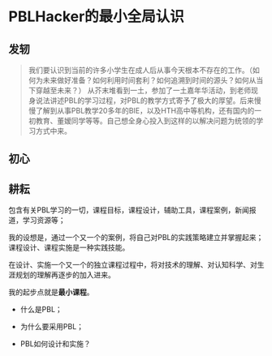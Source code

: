 # PBLHacker的最小全局认识
## 发轫

> 我们要认识到当前的许多小学生在成人后从事今天根本不存在的工作。（如何为未来做好准备？如何利用时间套利？如何追溯到时间的源头？如何从当下穿越至未来？）
从芥末堆看到一土，参加了一土嘉年华活动，到老师现身说法讲述PBL的学习过程，对PBL的教学方式寄予了极大的厚望。后来慢慢了解到从事PBL教学20多年的BIE，以及HTH高中等机构，还有国内的一初教育、董嫒同学等等。自己想全身心投入到这样的以解决问题为统领的学习方式中来。
## 初心

## 耕耘

包含有关PBL学习的一切，课程目标，课程设计，辅助工具，课程案例，新闻报道，学习资源等；

我的设想是，通过一个又一个的案例，将自己对PBL的实践策略建立并掌握起来；课程设计、课程实施是一种实践技能。

在设计、实施一个又一个的独立课程过程中，将对技术的理解、对认知科学、对生涯规划的理解再逐步的加入进来。

我的起步点就是**最小课程**。

- 什么是PBL；

- 为什么要采用PBL；

- PBL如何设计和实施？
